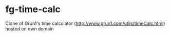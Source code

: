 # fg-time-calc
Clone of Grun1's time calculator (http://www.grun1.com/utils/timeCalc.html) hosted on own domain
